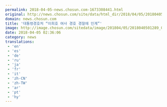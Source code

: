```yaml
---
permalink: 2018-04-05-news.chosun.com-1673308441.html
original: http://news.chosun.com/site/data/html_dir/2018/04/05/2018040501352.html
domain: news.chosun.com
title: '대통령경호처 “이희호 여사 경호 경찰에 인계”'
image: http://image.chosun.com/sitedata/image/201804/05/2018040501289_0.jpg
date: 2018-04-05 02:36:06
category: news
translations: 
 - 'en'
 - 'es'
 - 'de'
 - 'ru'
 - 'ja'
 - 'fr'
 - 'it'
 - 'zh-CN'
 - 'zh-TW'
 - 'ar'
 - 'pt'
 - 'hy'
---
```


